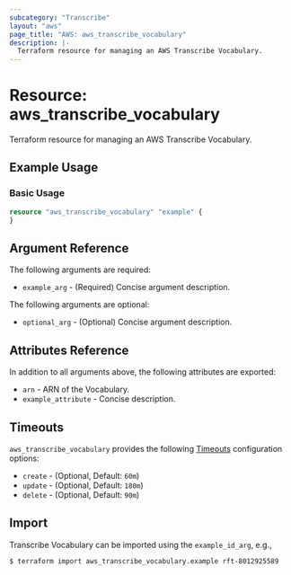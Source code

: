 ```yaml
---
subcategory: "Transcribe"
layout: "aws"
page_title: "AWS: aws_transcribe_vocabulary"
description: |-
  Terraform resource for managing an AWS Transcribe Vocabulary.
---
```


# Resource: aws_transcribe_vocabulary

Terraform resource for managing an AWS Transcribe Vocabulary.

## Example Usage

### Basic Usage

```terraform
resource "aws_transcribe_vocabulary" "example" {
}
```

## Argument Reference

The following arguments are required:

* `example_arg` - (Required) Concise argument description.

The following arguments are optional:

* `optional_arg` - (Optional) Concise argument description.

## Attributes Reference

In addition to all arguments above, the following attributes are exported:

* `arn` - ARN of the Vocabulary.
* `example_attribute` - Concise description.

## Timeouts

`aws_transcribe_vocabulary` provides the following [Timeouts](https://www.terraform.io/docs/configuration/blocks/resources/syntax.html#operation-timeouts) configuration options:

* `create` - (Optional, Default: `60m`)
* `update` - (Optional, Default: `180m`)
* `delete` - (Optional, Default: `90m`)

## Import

Transcribe Vocabulary can be imported using the `example_id_arg`, e.g.,

```
$ terraform import aws_transcribe_vocabulary.example rft-8012925589
```
